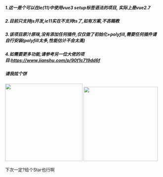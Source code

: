 ##### 1.这一是个可以在ie(11)中使用vue3 setup标签语法的项目, 实际上是vue2.7

##### 2.目前只支持js开发,ie11实在不支持ts了,如有方案,不吝赐教

##### 3.该项目原汁原味,没有添加任何插件,仅仅做了初始化+polyfill,需要任何插件请自行安装(polyfill太多,性能估计不会太高)

##### 4.如需要更多功能,请参考另一位大佬的项目:https://www.jianshu.com/p/90f1c719dd6f



##### 请我炫个饼
<p>
  <img src="https://ooo.0x0.ooo/2023/03/22/9tzCN.jpg" width=250/>
  <img src="https://ooo.0x0.ooo/2024/09/27/O4Ek2s.jpg" width=240/>
</p>
下次一定?给个Star也行啊

